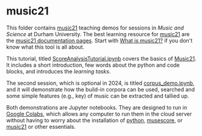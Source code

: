 # music21

This folder contains [music21](http://web.mit.edu/music21/) teaching demos for sessions in _Music and Science_ at Durham University. The best learning resource for [music21](http://web.mit.edu/music21/) are the [music21 documentation pages](http://web.mit.edu/music21/). Start with [What is music21?](http://web.mit.edu/music21/doc/about/what.html) if you don't know what this tool is all about. 

This tutorial, titled [ScoreAnalysisTutorial.ipynb](https://github.com/tuomaseerola/music21/blob/master/ScoreAnalysisTutorial.ipynb) covers the basics of [Music21](http://web.mit.edu/music21/). It includes a short introduction, few words about the python and code blocks, and introduces the *learning tasks*.

The second session, which is optional in 2024, is titled [corpus_demo.ipynb](https://github.com/tuomaseerola/music21/blob/master/corpus_demo.ipynb), and it will demonstrate how the build-in corpora can be used, searched and some simple features (e.g., key) of music can be extracted and tallied up.

Both demonstrations are Jupyter notebooks. They are designed to run in [Google Colabs](https://colab.research.google.com/notebooks/intro.ipynb#recent=true), which allows any computer to run them in the cloud server without having to worry about the installation of [python](https://www.python.org), [musescore](https://musescore.org/en), or [music21](http://web.mit.edu/music21/) or other essentials.
